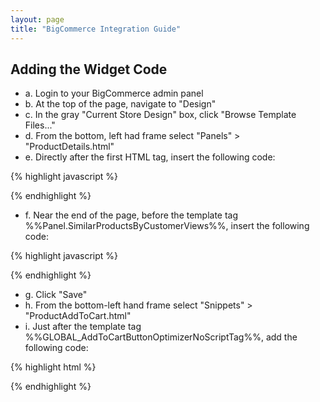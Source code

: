 ```yaml
---
layout: page
title: "BigCommerce Integration Guide"
---
```


Adding the Widget Code
----------------------

* a. Login to your BigCommerce admin panel
* b. At the top of the page, navigate to "Design"
* c. In the gray "Current Store Design" box, click "Browse Template Files..."
* d. From the bottom, left had frame select "Panels" > "ProductDetails.html"
* e. Directly after the first HTML </script> tag, insert the following code:

{% highlight javascript %}
<!-- Begin PriceWaiter Code -->
<script type="text/javascript"> //<! [CDATA[
var strPrice = "%%GLOBAL_ProductPrice%%";
var PriceWaiterOptions = {
 apiKey: 'YOUR API KEY', // REPLACE "YOUR API KEY" YOUR STORE'S PW API KEY
 product: {
 sku: '%%GLOBAL_SKU%%',
 name: '%%GLOBAL_ProductName%%',
 price: parseFloat(strPrice.replace(/[$,]+/g, "")),
 image: ThumbURLs[0]
 },
 button: {
 size: 'sm' // SEE ONLINE DOCUMENTATION FOR WIDGET OPTIONS TO CHANGE BUTTON DEFAULT STYLE
 },
 onLoad: function() {
 PriceWaiter.originalOpen = PriceWaiter.open;
 PriceWaiter.open = function() {
 //required options
 var attributesValidated = $('#productDetailsAddToCartForm').validate().form();
 if(!attributesValidated) {
 return false;
 }
 //send all options to pricewaiter
 var requiredElements = $('#productDetailsAddToCartForm').validate().currentElements;
 for(var i=0; i < requiredElements.length; i++) {
 var radioSet = document.getElementsByName(requiredElements[i].name);
 for(var j=0; j < radioSet.length; j++) {
 if(radioSet[j].checked) {
 var parentRow = $(radioSet[j]).parents('div.productAttributeRow');
 var name = parentRow.find('span.name').html().trim().replace(/[:]/, "");
 var value = $(radioSet[j]).next().html();
 PriceWaiter.setProductOption(name, value);
 break;
 }
 }
 }
 //grab quantity before opening PW lightbox
 var qty = $('#qty_');
 if(qty.length) {
 var basePrice = parseFloat($('em.ProductPrice').html().replace(/[$,]+/g, "").trim());
 PriceWaiter.setPrice(basePrice);
 var qtyNum = parseFloat(qty.val());
 PriceWaiter.setQuantity(qtyNum);
 }
 // actually open pricewaiter window
 PriceWaiter.originalOpen();
 }
 }
};
//]]></script>
<!-- End PriceWaiter Code -->
{% endhighlight %}

* f. Near the end of the page, before the template tag %%Panel.SimilarProductsByCustomerViews%%,
insert the following code:

{% highlight javascript %}
<!-- Begin PriceWaiter Code -->
<script type="text/javascript">//<! [CDATA[
(function() {
 if(document.getElementById('no_pricewaiter')) {
 return false;
 } else {
 var pw = document.createElement('script');
 pw.type = 'text/javascript';
 pw.src = "https://widget.pricewaiter.com/nyp/script/widget.js";
 pw.async = true;
 var s = document.getElementsByTagName('script')[0];
 s.parentNode.insertBefore(pw, s);
 }
})();
//]]></script>
<!-- End PriceWaiter Code -->
{% endhighlight %}

* g. Click "Save"
* h. From the bottom-left hand frame select "Snippets" > "ProductAddToCart.html"
* i. Just after the template tag %%GLOBAL_AddToCartButtonOptimizerNoScriptTag%%, add the following
code:

{% highlight html %}
<!-- Begin PriceWaiter Widget Button -->
<div>
 <span id="pricewaiter"></span>
</div>
<!-- End PriceWaiter Widget Button -->
{% endhighlight %}
